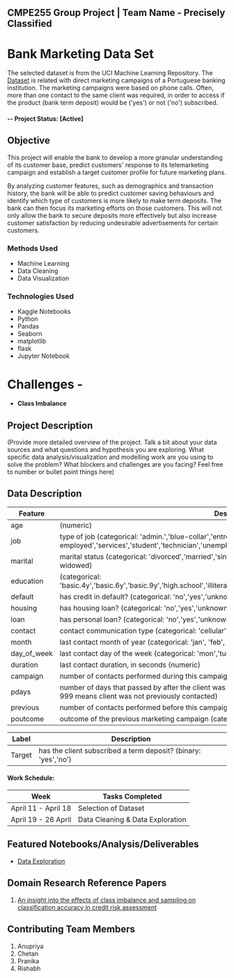 ## CMPE255 Group Project | Team Name - Precisely Classified

# Bank Marketing Data Set 
The selected dataset is from the UCI Machine Learning Repository. The [Dataset](https://archive.ics.uci.edu/ml/datasets/Bank+Marketing#) is related with direct marketing campaigns of a Portuguese banking institution. The marketing campaigns were based on phone calls. Often, more than one contact to the same client was required, in order to access if the product (bank term deposit) would be ('yes') or not ('no') subscribed. 

#### -- Project Status: [Active]
<!-- *Instructions: Click on the raw button in the upper right hand corner of this box.  Copy and paste the template into the README.md document on your github.  Fill in the titles, information and links where prompted! Feel free to stray a bit to suit your project but try to stick to the format as closely as possible for consistency across DSWG projects.* -->

## Objective
This project will enable the bank to develop a more granular understanding of its customer base, predict customers' response to its telemarketing campaign and establish a target customer profile for future marketing plans.

By analyzing customer features, such as demographics and transaction history, the bank will be able to predict customer saving behaviours and identify which type of customers is more likely to make term deposits. The bank can then focus its marketing efforts on those customers. This will not only allow the bank to secure deposits more effectively but also increase customer satisfaction by reducing undesirable advertisements for certain customers.

### Methods Used
* Machine Learning
* Data Cleaning
* Data Visualization

### Technologies Used 
* Kaggle Notebooks
* Python
* Pandas
* Seaborn
* matplotlib
* flask
* Jupyter Notebook

# Challenges - 
* **Class Imbalance**

## Project Description
(Provide more detailed overview of the project.  Talk a bit about your data sources and what questions and hypothesis you are exploring. What specific data analysis/visualization and modelling work are you using to solve the problem? What blockers and challenges are you facing?  Feel free to number or bullet point things here)

## Data Description 

Feature | Description
|---------|------------------|
| age | (numeric)|
| job | type of job (categorical: 'admin.','blue-collar','entrepreneur','housemaid','management','retired','self-employed','services','student','technician','unemployed','unknown')|
| marital | marital status (categorical: 'divorced','married','single','unknown'; note: 'divorced' means divorced or widowed) |
| education | (categorical: 'basic.4y','basic.6y','basic.9y','high.school','illiterate','professional.course','university.degree','unknown') |
| default | has credit in default? (categorical: 'no','yes','unknown')  |
|housing | has housing loan? (categorical: 'no','yes','unknown') |
| loan | has personal loan? (categorical: 'no','yes','unknown') |
| contact | contact communication type (categorical: 'cellular','telephone') |
| month | last contact month of year (categorical: 'jan', 'feb', 'mar', ..., 'nov', 'dec') |
| day_of_week | last contact day of the week (categorical: 'mon','tue','wed','thu','fri') |
| duration | last contact duration, in seconds (numeric)|
| campaign | number of contacts performed during this campaign and for this client (numeric, includes last contact)|
| pdays | number of days that passed by after the client was last contacted from a previous campaign (numeric; 999 means client was not previously contacted)|
| previous | number of contacts performed before this campaign and for this client (numeric) |
| poutcome |outcome of the previous marketing campaign (categorical: 'failure','nonexistent','success')|

Label | Description
|---------|------------------|
| Target | has the client subscribed a term deposit? (binary: 'yes','no') |
#### Work Schedule:

|Week     |  Tasks Completed | 
|---------|------------------|
|April 11 -  April 18|  Selection of Dataset |
|April 19 - 26 April|  Data Cleaning & Data Exploration  |


## Featured Notebooks/Analysis/Deliverables
* [Data Exploration](https://www.kaggle.com/code/prank939/cmpe255-finalproject-dataexploration)
<!-- * [Notebook/Markdown/Slide DeckTitle](link)
* [Blog Post](link) -->

## Domain Research Reference Papers 

1. [An insight into the effects of class imbalance and sampling on classification accuracy in credit risk assessment](https://www.researchgate.net/publication/329106374_An_insight_into_the_effects_of_class_imbalance_and_sampling_on_classification_accuracy_in_credit_risk_assessment)
## Contributing Team Members
  1. Anupriya
  2. Chetan
  3. Pranika
  4. Rishabh


<!-- |[Full Name](https://github.com/[github handle]) |     @janeDoe    | -->
